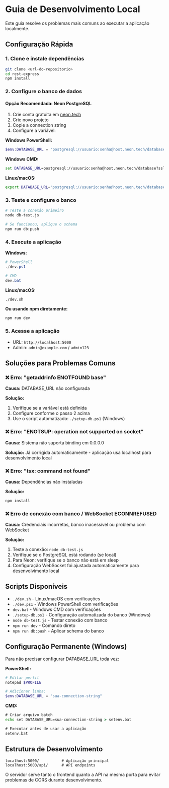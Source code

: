 # Guia de Desenvolvimento Local

Este guia resolve os problemas mais comuns ao executar a aplicação localmente.

## Configuração Rápida

### 1. Clone e instale dependências
```bash
git clone <url-do-repositorio>
cd rest-express
npm install
```

### 2. Configure o banco de dados

#### Opção Recomendada: Neon PostgreSQL
1. Crie conta gratuita em [neon.tech](https://neon.tech)
2. Crie novo projeto
3. Copie a connection string
4. Configure a variável:

**Windows PowerShell:**
```powershell
$env:DATABASE_URL = "postgresql://usuario:senha@host.neon.tech/database?sslmode=require"
```

**Windows CMD:**
```cmd
set DATABASE_URL=postgresql://usuario:senha@host.neon.tech/database?sslmode=require
```

**Linux/macOS:**
```bash
export DATABASE_URL="postgresql://usuario:senha@host.neon.tech/database?sslmode=require"
```

### 3. Teste e configure o banco
```bash
# Teste a conexão primeiro
node db-test.js

# Se funcionou, aplique o schema
npm run db:push
```

### 4. Execute a aplicação

**Windows:**
```powershell
# PowerShell
./dev.ps1

# CMD
dev.bat
```

**Linux/macOS:**
```bash
./dev.sh
```

**Ou usando npm diretamente:**
```bash
npm run dev
```

### 5. Acesse a aplicação
- URL: `http://localhost:5000`
- Admin: `admin@example.com` / `admin123`

## Soluções para Problemas Comuns

### ❌ Erro: "getaddrinfo ENOTFOUND base"
**Causa:** DATABASE_URL não configurada

**Solução:**
1. Verifique se a variável está definida
2. Configure conforme o passo 2 acima
3. Use o script automatizado: `./setup-db.ps1` (Windows)

### ❌ Erro: "ENOTSUP: operation not supported on socket"
**Causa:** Sistema não suporta binding em 0.0.0.0

**Solução:** Já corrigida automaticamente - aplicação usa localhost para desenvolvimento local

### ❌ Erro: "tsx: command not found"
**Causa:** Dependências não instaladas

**Solução:**
```bash
npm install
```

### ❌ Erro de conexão com banco / WebSocket ECONNREFUSED
**Causa:** Credenciais incorretas, banco inacessível ou problema com WebSocket

**Solução:**
1. Teste a conexão: `node db-test.js`
2. Verifique se o PostgreSQL está rodando (se local)
3. Para Neon: verifique se o banco não está em sleep
4. Configuração WebSocket foi ajustada automaticamente para desenvolvimento local

## Scripts Disponíveis

- `./dev.sh` - Linux/macOS com verificações
- `./dev.ps1` - Windows PowerShell com verificações  
- `dev.bat` - Windows CMD com verificações
- `./setup-db.ps1` - Configuração automatizada do banco (Windows)
- `node db-test.js` - Testar conexão com banco
- `npm run dev` - Comando direto
- `npm run db:push` - Aplicar schema do banco

## Configuração Permanente (Windows)

Para não precisar configurar DATABASE_URL toda vez:

**PowerShell:**
```powershell
# Editar perfil
notepad $PROFILE

# Adicionar linha:
$env:DATABASE_URL = "sua-connection-string"
```

**CMD:**
```cmd
# Criar arquivo batch
echo set DATABASE_URL=sua-connection-string > setenv.bat

# Executar antes de usar a aplicação
setenv.bat
```

## Estrutura de Desenvolvimento

```
localhost:5000/          # Aplicação principal
localhost:5000/api/      # API endpoints
```

O servidor serve tanto o frontend quanto a API na mesma porta para evitar problemas de CORS durante desenvolvimento.